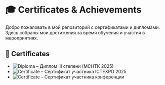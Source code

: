 # 🎓 Certificates & Achievements

Добро пожаловать в мой репозиторий с сертификатами и дипломами.  
Здесь собраны мои достижения за время обучения и участия в мероприятиях.

## 📑 Certificates

- ![Diploma](diploma.png) – Диплом III степени (МСНТК 2025)  
- ![Certificate](cert1.png) – Сертификат участника ICTEXPO 2025  
- ![Certificate](cert2.png) – Сертификат участника конференции

